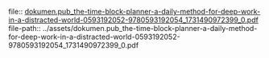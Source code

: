 file:: [dokumen.pub_the-time-block-planner-a-daily-method-for-deep-work-in-a-distracted-world-0593192052-9780593192054_1731490972399_0.pdf](../assets/dokumen.pub_the-time-block-planner-a-daily-method-for-deep-work-in-a-distracted-world-0593192052-9780593192054_1731490972399_0.pdf)
file-path:: ../assets/dokumen.pub_the-time-block-planner-a-daily-method-for-deep-work-in-a-distracted-world-0593192052-9780593192054_1731490972399_0.pdf
